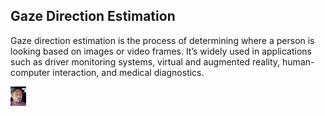 ## Gaze Direction Estimation  ##

Gaze direction estimation is the process of determining where a person is looking based on images or video frames. It’s widely used in applications such as driver monitoring systems, virtual and augmented reality, human-computer interaction, and medical diagnostics.

<img src="images/gaze_estimation_page_driver_image.png?raw=true" width="5%" height="5%"/>

